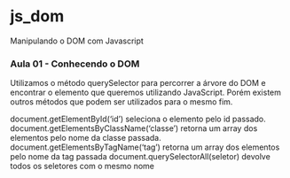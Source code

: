 # js_dom
Manipulando o DOM com Javascript

### Aula 01 - Conhecendo o DOM 

Utilizamos o método querySelector para percorrer a árvore do DOM e encontrar o elemento que queremos utilizando JavaScript. Porém existem outros métodos que podem ser utilizados para o mesmo fim.

document.getElementById(‘id’) seleciona o elemento pelo id passado.
document.getElementsByClassName(‘classe’) retorna um array dos elementos pelo nome da classe passada.
document.getElementsByTagName(‘tag’) retorna um array dos elementos pelo nome da tag passada
document.querySelectorAll(seletor) devolve todos os seletores com o mesmo nome